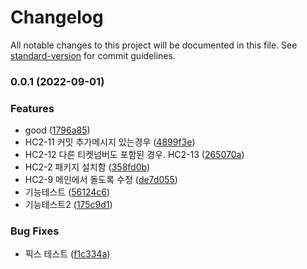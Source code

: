 # Changelog

All notable changes to this project will be documented in this file. See [standard-version](https://github.com/conventional-changelog/standard-version) for commit guidelines.

### 0.0.1 (2022-09-01)


### Features

* good ([1796a85](https://github.com/chan-wired/actions_test/commit/1796a85845f38b3b4f97f32c378ad877fd538278))
* HC2-11 커밋 추가메시지 있는경우 ([4899f3e](https://github.com/chan-wired/actions_test/commit/4899f3ec72cdd2f33ad1766c6cfdf3d945769bd6))
* HC2-12 다른 티켓넘버도 포함된 경우. HC2-13 ([265070a](https://github.com/chan-wired/actions_test/commit/265070aacb697adcf70147f41c17a12b7d56c1ff))
* HC2-2 패키지 설치함 ([358fd0b](https://github.com/chan-wired/actions_test/commit/358fd0b9dcece1a058f072fe613d1c643901816a))
* HC2-9 메인에서 돌도록 수정 ([de7d055](https://github.com/chan-wired/actions_test/commit/de7d05596266e47005c6581fdee14da0fde9b955))
* 기능테스트 ([56124c6](https://github.com/chan-wired/actions_test/commit/56124c6544a102b70230f692698c87e005accdba))
* 기능테스트2 ([175c9d1](https://github.com/chan-wired/actions_test/commit/175c9d148143f89afce74400cf95e00c76e8e474))


### Bug Fixes

* 픽스 테스트 ([f1c334a](https://github.com/chan-wired/actions_test/commit/f1c334a890cd788e666c2a88f32ca67891d26f59))
